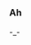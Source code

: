 ### Ah

<!--
**DJ4nto/DJ4nto** is a ✨ _special_ ✨ repository because its `README.md` (this file) appears on your GitHub profile.

Here are some ideas to get you started:

- 🔭 I’m currently working on NSI project
- 🌱 I’m currently learning python
- 👯 I’m looking to collaborate on literally nothing
- 🤔 I’m looking for help with nothing
- 💬 Ask me about anything
- 📫 How to reach me: NO
- 😄 Pronouns: Normal ones
- ⚡ Fun fact: I am under 18
--> -_-
